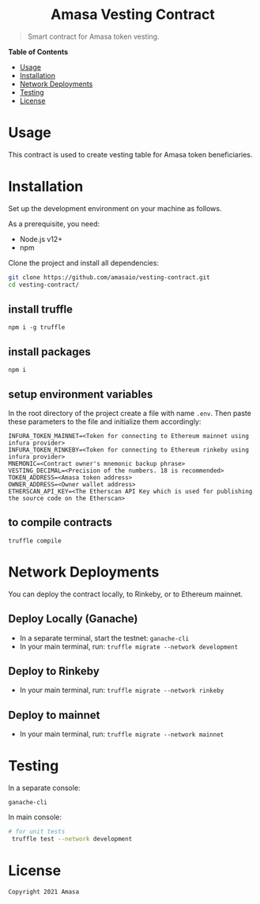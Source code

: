 <h1 align="center">Amasa Vesting Contract</h1>

> Smart contract for Amasa token vesting. 

**Table of Contents**

- [Usage](#-usage)
- [Installation](#-installation)
- [Network Deployments](#-network-deployments)
- [Testing](#-testing)
- [License](#-license)


# Usage

This contract is used to create vesting table for Amasa token beneficiaries.


# Installation

Set up the development environment on your machine as follows.

As a prerequisite, you need:

- Node.js v12+
- npm

Clone the project and install all dependencies:

```bash
git clone https://github.com/amasaio/vesting-contract.git
cd vesting-contract/
```

## install truffle
```
npm i -g truffle
```


## install packages
```
npm i
```

## setup environment variables
In the root directory of the project create a file with name ```.env```. Then paste these parameters to the file and initialize them accordingly:

```
INFURA_TOKEN_MAINNET=<Token for connecting to Ethereum mainnet using infura provider>
INFURA_TOKEN_RINKEBY=<Token for connecting to Ethereum rinkeby using infura provider>
MNEMONIC=<Contract owner's mnemonic backup phrase>
VESTING_DECIMAL=<Precision of the numbers. 18 is recommended>
TOKEN_ADDRESS=<Amasa token address>
OWNER_ADDRESS=<Owner wallet address>
ETHERSCAN_API_KEY=<The Etherscan API Key which is used for publishing the source code on the Etherscan>
```

## to compile contracts
```
truffle compile
```



# Network Deployments

You can deploy the contract locally, to Rinkeby, or to Ethereum mainnet.

## Deploy Locally (Ganache)

* In a separate terminal, start the testnet: `ganache-cli`
* In your main terminal, run: `truffle migrate --network development`

## Deploy to Rinkeby

* In your main terminal, run: `truffle migrate --network rinkeby`

## Deploy to mainnet

* In your main terminal, run: `truffle migrate --network mainnet`


# Testing

In a separate console:
```console
ganache-cli
```

In main console:
```bash
# for unit tests
 truffle test --network development
```

# License

```
Copyright 2021 Amasa

```
